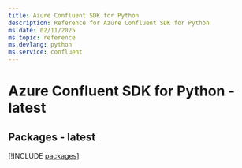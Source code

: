 ```yaml
---
title: Azure Confluent SDK for Python
description: Reference for Azure Confluent SDK for Python
ms.date: 02/11/2025
ms.topic: reference
ms.devlang: python
ms.service: confluent
---
```

# Azure Confluent SDK for Python - latest
## Packages - latest
[!INCLUDE [packages](confluent-index.md)]